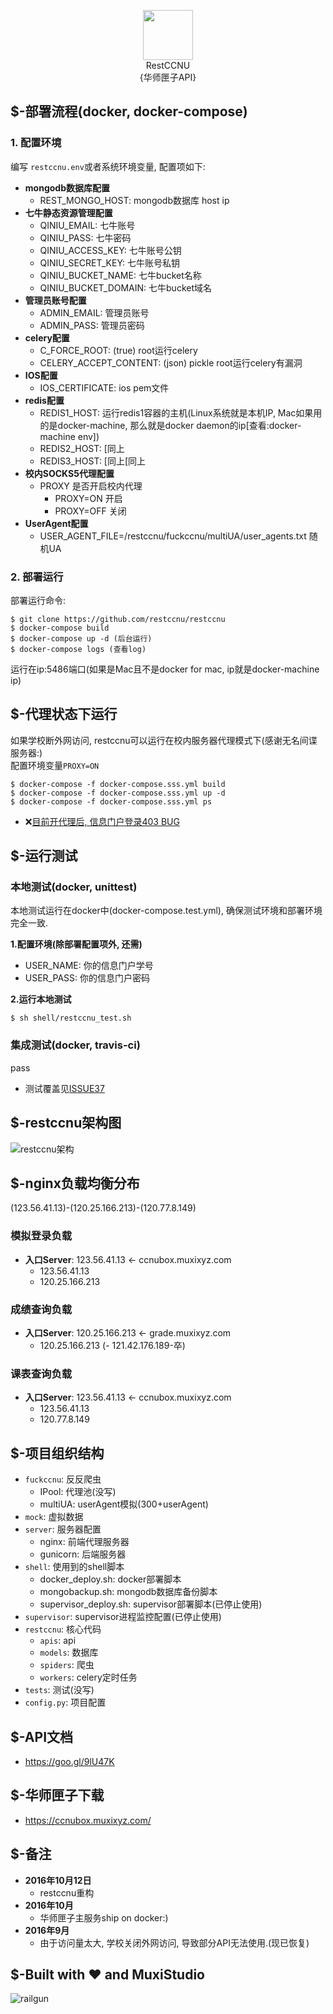 <p align="center">
  <img src="https://avatars1.githubusercontent.com/u/22377500?v=3&s=200" width="80" height="80" /><br>RestCCNU<br>{华师匣子API}</br>
</p>

## $-部署流程(docker, docker-compose)
### 1. 配置环境
编写 ```restccnu.env```或者系统环境变量, 配置项如下: <br/>

+ **mongodb数据库配置**
    + REST_MONGO_HOST: mongodb数据库 host ip
+ **七牛静态资源管理配置**
    + QINIU_EMAIL: 七牛账号
    + QINIU_PASS: 七牛密码
    + QINIU_ACCESS_KEY: 七牛账号公钥
    + QINIU_SECRET_KEY: 七牛账号私钥
    + QINIU_BUCKET_NAME: 七牛bucket名称
    + QINIU_BUCKET_DOMAIN: 七牛bucket域名
+ **管理员账号配置**
    + ADMIN_EMAIL: 管理员账号
    + ADMIN_PASS: 管理员密码
+ **celery配置**
    + C_FORCE_ROOT: (true) root运行celery
    + CELERY_ACCEPT_CONTENT: (json) pickle root运行celery有漏洞
+ **IOS配置**
    + IOS_CERTIFICATE: ios pem文件
+ **redis配置**
    + REDIS1_HOST: 运行redis1容器的主机(Linux系统就是本机IP, Mac如果用的是docker-machine, 那么就是docker daemon的ip[查看:docker-machine env])
    + REDIS2_HOST: [同上
    + REDIS3_HOST: [同上[同上
+ **校内SOCKS5代理配置**
    + PROXY 是否开启校内代理
        - PROXY=ON  开启
        - PROXY=OFF 关闭
+ **UserAgent配置**
    + USER_AGENT_FILE=/restccnu/fuckccnu/multiUA/user_agents.txt 随机UA

### 2. 部署运行
部署运行命令:

    $ git clone https://github.com/restccnu/restccnu
    $ docker-compose build
    $ docker-compose up -d (后台运行)
    $ docker-compose logs (查看log)

运行在ip:5486端口(如果是Mac且不是docker for mac, ip就是docker-machine ip)

## $-代理状态下运行
如果学校断外网访问, restccnu可以运行在校内服务器代理模式下(感谢无名间谍服务器:) <br/>
配置环境变量```PROXY=ON```

    $ docker-compose -f docker-compose.sss.yml build
    $ docker-compose -f docker-compose.sss.yml up -d
    $ docker-compose -f docker-compose.sss.yml ps

+ ❌[目前开代理后, 信息门户登录403 BUG](https://github.com/restccnu/restccnu/issues/94)

## $-运行测试
### 本地测试(docker, unittest)
本地测试运行在docker中(docker-compose.test.yml), 确保测试环境和部署环境完全一致. <br/>

**1.配置环境(除部署配置项外, 还需)** <br/>

+ USER_NAME: 你的信息门户学号
+ USER_PASS: 你的信息门户密码

**2.运行本地测试**

    $ sh shell/restccnu_test.sh

### 集成测试(docker, travis-ci)
pass
<br/>

+ 测试覆盖见[ISSUE37](https://github.com/restccnu/restccnu/issues/37)

## $-restccnu架构图
![restccnu架构](https://cloud.githubusercontent.com/assets/10671733/19296662/fcbfccb6-906f-11e6-8c03-adbe5e3e5ba9.png)

## $-nginx负载均衡分布
(123.56.41.13)-(120.25.166.213)-(120.77.8.149)

### 模拟登录负载

+ **入口Server**: 123.56.41.13 <- ccnubox.muxixyz.com
    - 123.56.41.13
    - 120.25.166.213

### 成绩查询负载

+ **入口Server**: 120.25.166.213 <- grade.muxixyz.com
    - 120.25.166.213
    (- 121.42.176.189-卒)

### 课表查询负载

+ **入口Server**: 123.56.41.13 <- ccnubox.muxixyz.com
    - 123.56.41.13
    - 120.77.8.149

## $-项目组织结构

- ```fuckccnu```: 反反爬虫
    - IPool: 代理池(没写)
    - multiUA: userAgent模拟(300+userAgent)
- ```mock```: 虚拟数据
- ```server```: 服务器配置
    - nginx: 前端代理服务器
    - gunicorn: 后端服务器
- ```shell```: 使用到的shell脚本
    - docker_deploy.sh: docker部署脚本
    - mongobackup.sh: mongodb数据库备份脚本
    - supervisor_deploy.sh: supervisor部署脚本(已停止使用)
- ```supervisor```: supervisor进程监控配置(已停止使用)
- ```restccnu```: 核心代码
    - ```apis```: api
    - ```models```: 数据库
    - ```spiders```: 爬虫
    - ```workers```: celery定时任务
- ```tests```: 测试(没写)
- ```config.py```: 项目配置

## $-API文档

+ https://goo.gl/9lU47K

## $-华师匣子下载

+ https://ccnubox.muxixyz.com/

## $-备注

+ **2016年10月12日**
    - restccnu重构
+ **2016年10月**
    - 华师匣子主服务ship on docker:)
+ **2016年9月**
    - 由于访问量太大, 学校关闭外网访问, 导致部分API无法使用.(现已恢复)

## $-Built with ❤️  and MuxiStudio
![railgun](https://avatars3.githubusercontent.com/u/10671733?v=3&s=466)
